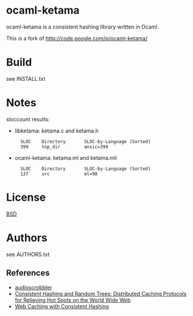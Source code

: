 # ocaml-ketama

ocaml-ketama is a consistent hashing library written in Ocaml.

This is a fork of http://code.google.com/p/ocaml-ketama/

# Build

see INSTALL.txt

# Notes

sloccount results:

* libketama: ketama.c and ketama.h

        SLOC    Directory       SLOC-by-Language (Sorted)
        399     top_dir         ansic=399

* ocaml-ketama: ketama.ml and ketama.mli

        SLOC    Directory       SLOC-by-Language (Sorted)
        137     src             ml=98

# License

[BSD](http://creativecommons.org/licenses/BSD/)

# Authors

see AUTHORS.txt

## References

* [audioscrobbler](http://www.audioscrobbler.net/development/ketama/)
* [Consistent Hashing and Random Trees: Distributed Caching Protocols for Relieving Hot Spots on the World Wide Web](http://www.akamai.com/dl/technical_publications/ConsistenHashingandRandomTreesDistributedCachingprotocolsforrelievingHotSpotsontheworldwideweb.pdf)
* [Web Caching with Consistent Hashing](http://www8.org/w8-papers/2a-webserver/caching/paper2.html)
